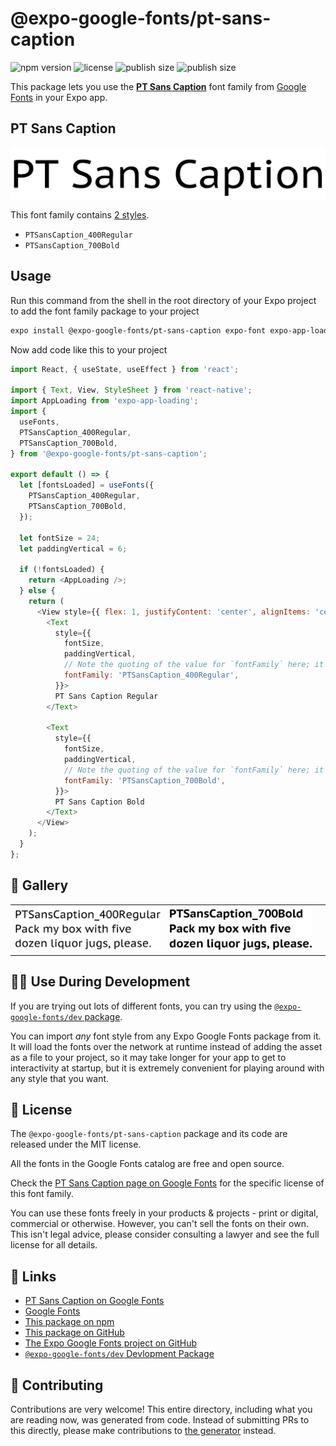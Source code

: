 # @expo-google-fonts/pt-sans-caption

![npm version](https://flat.badgen.net/npm/v/@expo-google-fonts/pt-sans-caption)
![license](https://flat.badgen.net/github/license/expo/google-fonts)
![publish size](https://flat.badgen.net/packagephobia/install/@expo-google-fonts/pt-sans-caption)
![publish size](https://flat.badgen.net/packagephobia/publish/@expo-google-fonts/pt-sans-caption)

This package lets you use the [**PT Sans Caption**](https://fonts.google.com/specimen/PT+Sans+Caption) font family from [Google Fonts](https://fonts.google.com/) in your Expo app.

## PT Sans Caption

![PT Sans Caption](./font-family.png)

This font family contains [2 styles](#-gallery).

- `PTSansCaption_400Regular`
- `PTSansCaption_700Bold`

## Usage

Run this command from the shell in the root directory of your Expo project to add the font family package to your project
```sh
expo install @expo-google-fonts/pt-sans-caption expo-font expo-app-loading
```

Now add code like this to your project
```js
import React, { useState, useEffect } from 'react';

import { Text, View, StyleSheet } from 'react-native';
import AppLoading from 'expo-app-loading';
import {
  useFonts,
  PTSansCaption_400Regular,
  PTSansCaption_700Bold,
} from '@expo-google-fonts/pt-sans-caption';

export default () => {
  let [fontsLoaded] = useFonts({
    PTSansCaption_400Regular,
    PTSansCaption_700Bold,
  });

  let fontSize = 24;
  let paddingVertical = 6;

  if (!fontsLoaded) {
    return <AppLoading />;
  } else {
    return (
      <View style={{ flex: 1, justifyContent: 'center', alignItems: 'center' }}>
        <Text
          style={{
            fontSize,
            paddingVertical,
            // Note the quoting of the value for `fontFamily` here; it expects a string!
            fontFamily: 'PTSansCaption_400Regular',
          }}>
          PT Sans Caption Regular
        </Text>

        <Text
          style={{
            fontSize,
            paddingVertical,
            // Note the quoting of the value for `fontFamily` here; it expects a string!
            fontFamily: 'PTSansCaption_700Bold',
          }}>
          PT Sans Caption Bold
        </Text>
      </View>
    );
  }
};

```

## 🔡 Gallery


||||
|-|-|-|
|![PTSansCaption_400Regular](./PTSansCaption_400Regular.ttf.png)|![PTSansCaption_700Bold](./PTSansCaption_700Bold.ttf.png)|||


## 👩‍💻 Use During Development

If you are trying out lots of different fonts, you can try using the [`@expo-google-fonts/dev` package](https://github.com/expo/google-fonts/tree/master/font-packages/dev#readme).

You can import *any* font style from any Expo Google Fonts package from it. It will load the fonts
over the network at runtime instead of adding the asset as a file to your project, so it may take longer
for your app to get to interactivity at startup, but it is extremely convenient
for playing around with any style that you want.

## 📖 License

The `@expo-google-fonts/pt-sans-caption` package and its code are released under the MIT license.

All the fonts in the Google Fonts catalog are free and open source.

Check the [PT Sans Caption page on Google Fonts](https://fonts.google.com/specimen/PT+Sans+Caption) for the specific license of this font family.

You can use these fonts freely in your products & projects - print or digital, commercial or otherwise. However, you can't sell the fonts on their own. This isn't legal advice, please consider consulting a lawyer and see the full license for all details.

## 🔗 Links

- [PT Sans Caption on Google Fonts](https://fonts.google.com/specimen/PT+Sans+Caption)
- [Google Fonts](https://fonts.google.com/)
- [This package on npm](https://www.npmjs.com/package/@expo-google-fonts/pt-sans-caption)
- [This package on GitHub](https://github.com/expo/google-fonts/tree/master/font-packages/pt-sans-caption)
- [The Expo Google Fonts project on GitHub](https://github.com/expo/google-fonts)
- [`@expo-google-fonts/dev` Devlopment Package](https://github.com/expo/google-fonts/tree/master/font-packages/dev)

## 🤝 Contributing

Contributions are very welcome! This entire directory, including what you are reading now, was generated from code. Instead of submitting PRs to this directly, please make contributions to [the generator](https://github.com/expo/google-fonts/tree/master/packages/generator) instead.
